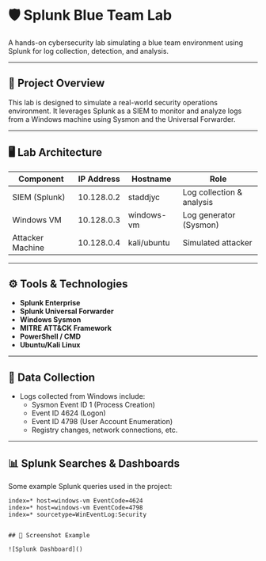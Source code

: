 # 🛡️ Splunk Blue Team Lab

A hands-on cybersecurity lab simulating a blue team environment using Splunk for log collection, detection, and analysis.

---

## 📘 Project Overview

This lab is designed to simulate a real-world security operations environment. It leverages Splunk as a SIEM to monitor and analyze logs from a Windows machine using Sysmon and the Universal Forwarder.

---

## 🖥️ Lab Architecture

| Component        | IP Address     | Hostname     | Role         |
|------------------|----------------|--------------|--------------|
| SIEM (Splunk)     | 10.128.0.2     | staddjyc     | Log collection & analysis |
| Windows VM        | 10.128.0.3     | windows-vm   | Log generator (Sysmon)    |
| Attacker Machine  | 10.128.0.4     | kali/ubuntu  | Simulated attacker        |

---

## ⚙️ Tools & Technologies

- **Splunk Enterprise**
- **Splunk Universal Forwarder**
- **Windows Sysmon**
- **MITRE ATT&CK Framework**
- **PowerShell / CMD**
- **Ubuntu/Kali Linux**

---

## 📂 Data Collection

- Logs collected from Windows include:
  - Sysmon Event ID 1 (Process Creation)
  - Event ID 4624 (Logon)
  - Event ID 4798 (User Account Enumeration)
  - Registry changes, network connections, etc.

---

## 📊 Splunk Searches & Dashboards

Some example Splunk queries used in the project:

```spl
index=* host=windows-vm EventCode=4624
index=* host=windows-vm EventCode=4798
index=* sourcetype=WinEventLog:Security


## 📸 Screenshot Example

![Splunk Dashboard]()

